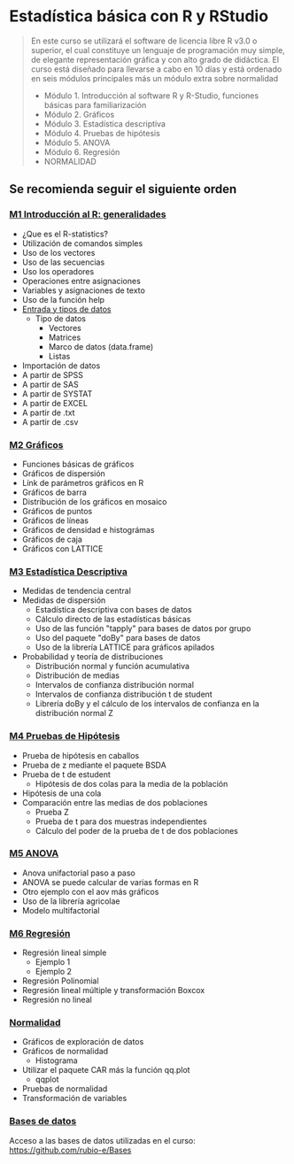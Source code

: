 # Estadística básica con R y RStudio
> En este curso se utilizará el software de licencia libre R v3.0 o superior, el cual constituye un lenguaje de programación muy simple, de elegante representación gráfica y con alto grado de didáctica. El curso está diseñado para llevarse a cabo en 10 días y está ordenado en seis módulos principales más un módulo extra sobre normalidad
> -	Módulo 1. Introducción al software R y R-Studio, funciones básicas para familiarización
> -	Módulo 2. Gráficos 
> -	Módulo 3. Estadística descriptiva
> -	Módulo 4. Pruebas de hipótesis
> -	Módulo 5. ANOVA
> -	Módulo 6. Regresión
> -	NORMALIDAD
## Se recomienda seguir el siguiente orden 
### [M1 Introducción al R: generalidades](https://github.com/rubio-e/Curso_R/blob/main/M1.md)
- ¿Que es el R-statistics?
- Utilización de comandos simples
- Uso de los vectores
- Uso de las secuencias
- Uso los operadores
- Operaciones entre asignaciones
- Variables y asignaciones de texto
- Uso de la función help
- [Entrada y tipos de datos](https://github.com/rubio-e/Curso_R/blob/main/M1.md#entrada-y-tipos-de-datos)
   - Tipo de datos
      - Vectores
      - Matrices
      - Marco de datos (data.frame)
      - Listas
- Importación de datos
- A partir de SPSS
- A partir de SAS
- A partir de SYSTAT
- A partir de EXCEL
- A partir de .txt
- A partir de .csv 
### [M2 Gráficos](https://github.com/rubio-e/Curso_R/blob/main/M2.md)
- Funciones básicas de gráficos
- Gráficos de dispersión
- Línk de parámetros gráficos en R
- Gráficos de barra
- Distribución de los gráficos en mosaico
- Gráficos de puntos
- Gráficos de líneas
- Gráficos de densidad e histográmas
- Gráficos de caja
- Gráficos con LATTICE
### [M3 Estadística Descriptiva](https://github.com/rubio-e/Curso_R/blob/main/M3.md)
- Medidas de tendencia central
- Medidas de dispersión
   - Estadística descriptiva con bases de datos
   - Cálculo directo de las estadísticas básicas
   - Uso de las función "tapply" para bases de datos por grupo
   - Uso del paquete "doBy" para bases de datos
   - Uso de la librería LATTICE para gráficos apilados
- Probabilidad y teoría de distribuciones
   - Distribución normal y función acumulativa
   - Distribución de medias
  - Intervalos de confianza distribución normal
  - Intervalos de confianza distribución t de student
  -   Librería doBy y el cálculo de los intervalos de confianza en la distribución normal Z 

### [M4 Pruebas de Hipótesis](https://github.com/rubio-e/Curso_R/blob/main/M4.md)
- Prueba de hipótesis en caballos 
- Prueba de z mediante el paquete BSDA
- Prueba de t de estudent
   - Hipótesis de dos colas para la media de la población 
- Hipótesis de una cola
- Comparación entre las medias de dos poblaciones
   - Prueba Z
   - Prueba de t para dos muestras independientes
   - Cálculo del poder de la prueba de t de dos poblaciones
### [M5 ANOVA](https://github.com/rubio-e/Curso_R/blob/main/M5.md)
- Anova unifactorial paso a paso
- ANOVA se puede calcular de varias formas en R
- Otro ejemplo con el aov más gráficos
- Uso de la librería agricolae
- Modelo multifactorial
### [M6 Regresión](https://github.com/rubio-e/Curso_R/blob/main/M6.md)
- Regresión lineal simple
   - Ejemplo 1
   - Ejemplo 2
- Regresión Polinomial
- Regresión lineal múltiple y transformación Boxcox
- Regresión no lineal
### [Normalidad](https://github.com/rubio-e/Curso_R/blob/main/NORMALIDAD.md)
- Gráficos de exploración de datos
- Gráficos de normalidad
   - Histograma
- Utilizar el paquete CAR más la función qq.plot
   - qqplot
- Pruebas de normalidad
- Transformación de variables
### [Bases de datos](https://github.com/rubio-e/Bases)
Acceso a las bases de datos utilizadas en el curso: https://github.com/rubio-e/Bases


